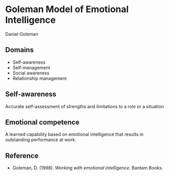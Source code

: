 # Goleman Model of Emotional Intelligence

Daniel Goleman

## Domains

- Self-awareness
- Self-management
- Social awareness
- Relationship management

## Self-awareness

Accurate self-assessment of strengths and limitations to a role or a situation

## Emotional competence

A learned capability based on emotional intelligence that results in outstanding performance at work.


## Reference

- Goleman, D. (1998). *Working with emotional intelligence*. Bantam Books.